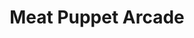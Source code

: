 ---
layout: project
permalink: /meat_puppet_arcade/
title: "Meat Puppet Arcade"
created: "November 2016"
root: "/assets/meat_puppet_arcade/"
bg-video: >
  <iframe src="https://player.vimeo.com/video/249831908" width="640" height="360" frameborder="0" webkitallowfullscreen mozallowfullscreen allowfullscreen></iframe>

description: >
  Collection of video pieces and installations in which people manipulate the artist’s body in odd and unsettling ways. People are encouraged to download the body for their own use and exploration at [downloadmybody.com](http://www.downloadmybody.com). Flesh Cube, Body Cannon, and Limb Blaster created in collaboration with artist [Joe Mango](http://josephmango.com/).

performances:
  - event: "Tech-ond Sunday"
    date: "May 2017"
    location: "Brooklyn"
    venue: "Pioneer Works"

  - event: "ACE Hotel: Artist in Residence"
    date: "March 2017"
    venue: "ACE Hotel"
    location: "NYC"

  - event: "DocLab 2016: Elastic Reality"
    date: "November 2016"
    venue: "De Brakke Grond"
    location: "Amsterdam"

documentation:
  - "1.gif"
  - "2.gif"
  - "3.gif"
  - "4.gif"
  - "5.gif"
  - "6.gif"
  - "7.gif"
  - >
    <iframe src="https://player.vimeo.com/video/209130337" width="640" height="360" frameborder="0" webkitallowfullscreen mozallowfullscreen allowfullscreen></iframe>
---